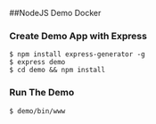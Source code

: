 ##NodeJS Demo Docker

### Create Demo App with Express
	$ npm install express-generator -g
	$ express demo
	$ cd demo && npm install

### Run The Demo
	$ demo/bin/www